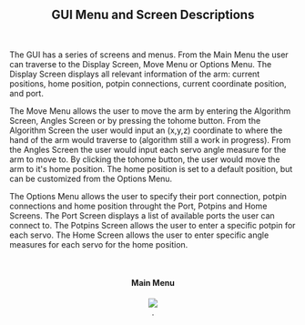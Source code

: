 <h2 align="center">GUI Menu and Screen Descriptions</h2>
<br>

The GUI has a series of screens and menus. From the Main Menu the user can traverse to the Display Screen, Move Menu or Options Menu. The Display Screen displays all relevant information of the arm: current positions, home position, potpin connections, current coordinate position, and port.

The Move Menu allows the user to move the arm by entering the Algorithm Screen, Angles Screen or by pressing the tohome button. From the Algorithm Screen the user would input an (x,y,z) coordinate to where the hand of the arm would traverse to (algorithm still a work in progress). From the Angles Screen the user would input each servo angle measure for the arm to move to. By clicking the tohome button, the user would move the arm to it's home position. The home position is set to a default position, but can be customized from the Options Menu.

The Options Menu allows the user to specify their port connection, potpin connections and home position throught the Port, Potpins and Home Screens. The Port Screen displays a list of available ports the user can connect to. The Potpins Screen allows the user to enter a specific potpin for each servo. The Home Screen allows the user to enter specific angle measures for each servo for the home position.

<br>
<h4 align="center">Main Menu</h4>
<p align="center">
  <img src="https://user-images.githubusercontent.com/44120038/63558754-cc0d8780-c513-11e9-9b36-57b6801c56c6.png">
  <br>
  .
</p>
<p><br><br></p>
